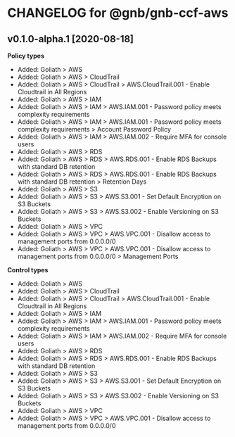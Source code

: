 # CHANGELOG for @gnb/gnb-ccf-aws

## v0.1.0-alpha.1 [2020-08-18]

**Policy types**
* Added: Goliath > AWS
* Added: Goliath > AWS > CloudTrail
* Added: Goliath > AWS > CloudTrail > AWS.CloudTrail.001 - Enable Cloudtrail in All Regions
* Added: Goliath > AWS > IAM
* Added: Goliath > AWS > IAM > AWS.IAM.001 - Password policy meets complexity requirements
* Added: Goliath > AWS > IAM > AWS.IAM.001 - Password policy meets complexity requirements > Account Password Policy
* Added: Goliath > AWS > IAM > AWS.IAM.002 - Require MFA for console users
* Added: Goliath > AWS > RDS
* Added: Goliath > AWS > RDS > AWS.RDS.001 - Enable RDS Backups with standard DB retention
* Added: Goliath > AWS > RDS > AWS.RDS.001 - Enable RDS Backups with standard DB retention > Retention Days
* Added: Goliath > AWS > S3
* Added: Goliath > AWS > S3 > AWS.S3.001 - Set Default Encryption on S3 Buckets
* Added: Goliath > AWS > S3 > AWS.S3.002 - Enable Versioning on S3 Buckets
* Added: Goliath > AWS > VPC
* Added: Goliath > AWS > VPC > AWS.VPC.001 - Disallow access to management ports from 0.0.0.0/0
* Added: Goliath > AWS > VPC > AWS.VPC.001 - Disallow access to management ports from 0.0.0.0/0 > Management Ports

**Control types**
* Added: Goliath > AWS
* Added: Goliath > AWS > CloudTrail
* Added: Goliath > AWS > CloudTrail > AWS.CloudTrail.001 - Enable Cloudtrail in All Regions
* Added: Goliath > AWS > IAM
* Added: Goliath > AWS > IAM > AWS.IAM.001 - Password policy meets complexity requirements
* Added: Goliath > AWS > IAM > AWS.IAM.002 - Require MFA for console users
* Added: Goliath > AWS > RDS
* Added: Goliath > AWS > RDS > AWS.RDS.001 - Enable RDS Backups with standard DB retention
* Added: Goliath > AWS > S3
* Added: Goliath > AWS > S3 > AWS.S3.001 - Set Default Encryption on S3 Buckets
* Added: Goliath > AWS > S3 > AWS.S3.002 - Enable Versioning on S3 Buckets
* Added: Goliath > AWS > VPC
* Added: Goliath > AWS > VPC > AWS.VPC.001 - Disallow access to management ports from 0.0.0.0/0
